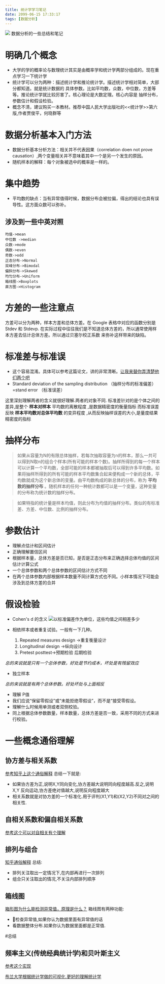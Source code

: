 ```yaml
---
title: 统计学学习笔记
date: 2099-06-15 17:33:17
tags: [数据分析]
---
```


![](/images/importrantData.jpg)
数据分析的一些总结和笔记<!--more -->

# 明确几个概念

- 大学的学的概率论与数理统计其实是由概率学和统计学两部分组成的。现在重点学习一下统计学
- 统计学可以分为两种：描述统计学和推论统计学。描述统计学相对简单，大部分都知道。就是统计数据的
具体参数。比如平均数，众数，中位数，方差等等。推论统计学就比较厉害了。核心理论是大数定理。核心内容是
抽样分布，参数估计和假设检验。
- 概念不清，建议购买一本教材。推荐中国人民大学出版社的<<统计学>>第六版,作者贾俊平，何晓群等


# 数据分析基本入门方法
- 数据分析基本分析方法：相关并不代表因果（correlation doen not prove causation）,两个变量相关并不意味着其中一个是另一个发生的原因。
- 随机样本的解释：每个对象被选中的概率是一样的。

# 集中趋势
- 平均数的缺点：当有异常值得时候，数据分布会被拉偏，得出的结论也具有误导性。这方面众数可以弥补。
## 涉及到一些中英对照
```
均值->mean
中位数 ->median
众数->mode
偶数->even
奇数->odd
正态分布->Normal
双峰分布->Bimodal
偏斜分布->Skewed
均匀分布->Uniform
箱线图->Boxplots
直方图->Histogram
```

# 方差的一些注意点
方差可以分为两种，样本方差和总体方差。在 Google 表格中对应的函数分别是 Stdev 和 Stdevp.
在实际过程中往往我们是不知道总体方差的，所以通常使用样本方差去估计总体方差。所以通过贝塞尔校正系数
来弥补这样带来的缺陷。

# 标准差与标准误
- 这个容易混淆。具体可以参考这篇论文，讲的非常清晰。[让我来替你弄清楚他们两个吧](http://blog.sciencenet.cn/upload/blog/file/2010/12/20101226211028645.pdf)
- Standard deviation of the sampling distribution （抽样分布的标准偏差）
=stand error （标准误差）

这里深刻理解两者的含义就很好理解.两者的对象不同.
标准差针对的是个体之间的差异,是整个 **样本对样本** 平均数的离散程度 ,是数据精密度的衡量指标
而标准误差反映 **样本平均数对总体平均数** 的变异程度 ,从而反映抽样误差的大小,是量度结果精密度的指标


# 抽样分布
>如果从容量为N的有限总体抽样，若每次抽取容量为n的样本，那么一共可以得到N取n的组合个样本(所有可能的样本个数)。抽样所得到的每一个样本可以计算一个平均数，全部可能的样本都被抽取后可以得到许多平均数。如果将抽样所得到的所有可能的样本平均数集合起来便构成一个新的总体，平均数就成为这个新总体的变量。由平均数构成的新总体的分布，称为 **平均数的抽样分布** 。随机样本的任何一种统计数都可以是一个变量，这种变量的分布称为统计数的抽样分布。

>如果特指的统计量是样本均值，则此分布为均值的抽样分布。类似的有标准差、方差、中位数、比例的抽样分布。



# 参数估计
- 理解点估计和区间估计
- 正确理解置信区间
- 根据样本量，总体方差是否已知，是否是正态分布来正确选择总体均值的区间估计计算公式
- 一个总体参数和两个总体参数的区间估计方式不同
- 在两个总体参数内部根据样本数量不同计算方式也不同。小样本情况下可能会涉及到总体方差的合并

# 假设检验
- Cohen's d 的含义
![以标准偏差作为单位，这些均值之间相差多少](/images/Cohen.png)

- 相依样本或者重复试验。一般有一下几种。
  1. Repeated measures design ->重复衡量设计  
  2. Longitudinal design ->纵向设计
  3. Pretest posttest->预期检验 后期检验

*总的来说就是只有一个总体参数，好处是节约成本，坏处是有残留效应*

- 独立样本

*总的来说就是有两个总体参数。好处坏处与上面相反*


- 理解 P值
- 我们应说“保留零假设”或“未能拒绝零假设”，而不是“接受零假设。
- 理解什么时候用单测或者双侧校验。
- 同上根据总体参数数量，样本数量，总体方差是否一致，采用不同的方式来进行校验。

# 一些概念通俗理解
## 协方差与相关系数
[参考知乎上这个通俗解释](https://www.zhihu.com/question/20852004)
总结一下就是:
- 如果协方差为正,说明X,Y同向变化,协方差越大说明同向程度越高.反之,说明X,Y 反向运动,协方差绝对值越大,说明反向程度越大
- 相关系数就是对协方差的一个标准化.用于评判(X1,Y1)和(X2,Y2)不同对之间的相关性.

## 自相关系数和偏自相关系数
[参考这个可以对自相关有个理解](https://zhuanlan.zhihu.com/p/26525852)


## 排列与组合
[知乎通俗解释](https://www.zhihu.com/question/26094736)
总结:
- 排列关注取出一定情况下,在内部再进行一次排列
- 组合只关注取出的情况,不关注内部排列顺序

## 箱线图
[箱形图为什么能检测异常值，原理是什么？](https://www.zhihu.com/question/36172806)
箱线图有两种功能:
- 检查异常值,如果你认为数据里面有异常值的话
- 看数据整体分布.如果你认为数据里面都是正常值.

#总结
## 频率主义(传统经典统计学)和贝叶斯主义
[参考这个实现](https://mp.weixin.qq.com/s?__biz=MzI4MTQ2NjU5NA==&mid=2247486822&idx=1&sn=02b4856b6f0fb6e0e10f4abcf1b5ec22&chksm=eba98eebdcde07fdb0bb461fb19f9f27482a01b201b1b5ecbc7f87860b2515c7f51ce933fb14&mpshare=1&scene=1&srcid=0425psSvTEvUpCvHJK81cJAi#rd)

[布兰大学根据统计学做的可视化,更好的理解统计学](http://students.brown.edu/seeing-theory/cn.html)
